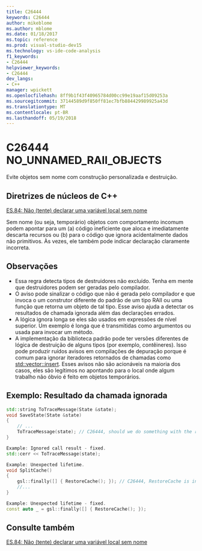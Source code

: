 ```yaml
---
title: C26444
keywords: C26444
author: mikeblome
ms.author: mblome
ms.date: 01/18/2017
ms.topic: reference
ms.prod: visual-studio-dev15
ms.technology: vs-ide-code-analysis
f1_keywords:
- C26444
helpviewer_keywords:
- C26444
dev_langs:
- C++
manager: wpickett
ms.openlocfilehash: 8ff9b1f43f40965784d00cc99e19aaf15d09253a
ms.sourcegitcommit: 37144589d9f850ff81ec7bfb884429989925a43d
ms.translationtype: MT
ms.contentlocale: pt-BR
ms.lasthandoff: 05/19/2018
---
```

# <a name="c26444-nounnamedraiiobjects"></a>C26444 NO_UNNAMED_RAII_OBJECTS

Evite objetos sem nome com construção personalizada e destruição.

## <a name="c-core-guidelines"></a>Diretrizes de núcleos de C++

[ES.84: Não (tente) declarar uma variável local sem nome](https://github.com/isocpp/CppCoreGuidelines/blob/master/CppCoreGuidelines.md)

Sem nome (ou seja, temporário) objetos com comportamento incomum podem apontar para um (a) código ineficiente que aloca e imediatamente descarta recursos ou (b) para o código que ignora acidentalmente dados não primitivos. Às vezes, ele também pode indicar declaração claramente incorreta.

## <a name="notes"></a>Observações

- Essa regra detecta tipos de destruidores não excluído. Tenha em mente que destruidores podem ser geradas pelo compilador.
- O aviso pode sinalizar o código que não é gerada pelo compilador e que invoca o um construtor diferente do padrão de um tipo RAII ou uma função que retorna um objeto de tal tipo. Esse aviso ajuda a detectar os resultados de chamada ignorada além das declarações errados.
- A lógica ignora longa se eles são usados em expressões de nível superior. Um exemplo é longa que é transmitidas como argumentos ou usada para invocar um método.
- A implementação da biblioteca padrão pode ter versões diferentes de lógica de destruição de alguns tipos (por exemplo, contêineres). Isso pode produzir ruídos avisos em compilações de depuração porque é comum para ignorar iteradores retornados de chamadas como [std::vector::insert](/cpp/standard-library/vector-class#insert). Esses avisos não são acionáveis na maioria dos casos, eles são legítimos no apontando para o local onde algum trabalho não óbvio é feito em objetos temporários.

## <a name="example-ignored-call-result"></a>Exemplo: Resultado da chamada ignorada

```cpp
std::string ToTraceMessage(State &state);
void SaveState(State &state)
{
    // ...
    ToTraceMessage(state); // C26444, should we do something with the result of this call?
}

Example: Ignored call result - fixed.
std::cerr << ToTraceMessage(state);

Example: Unexpected lifetime.
void SplitCache()
{
    gsl::finally([] { RestoreCache(); }); // C26444, RestoreCache is invoked immediately!
    //...
}

Example: Unexpected lifetime - fixed.
const auto _ = gsl::finally([] { RestoreCache(); });
```

## <a name="see-also"></a>Consulte também

[ES.84: Não (tente) declarar uma variável local sem nome](https://github.com/isocpp/CppCoreGuidelines/blob/master/CppCoreGuidelines.md)
